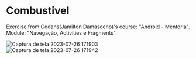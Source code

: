 # Combustivel
Exercise from Codans(Jamilton Damasceno)'s course: "Android - Mentoria". Module: "Navegação, Activities e Fragments".

![Captura de tela 2023-07-26 171903](https://github.com/alxmart/Combustivel/assets/48797259/9c2fe1b7-f35f-4274-bb99-1d50a2afaf65)
![Captura de tela 2023-07-26 171942](https://github.com/alxmart/Combustivel/assets/48797259/e1ef6e5e-685b-4e12-8e6c-f162103fd4b7)
